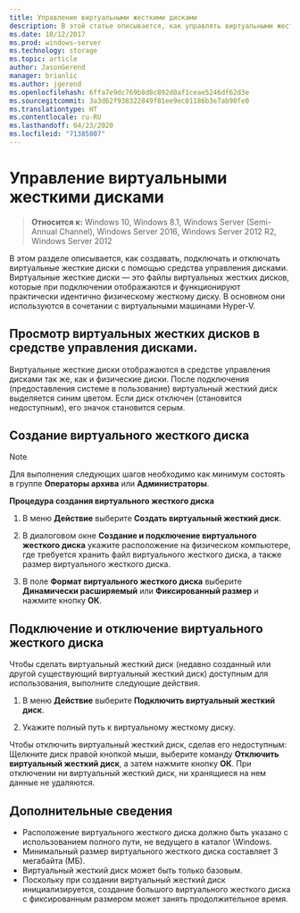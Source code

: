 ```yaml
---
title: Управление виртуальными жесткими дисками
description: В этой статье описывается, как управлять виртуальными жесткими дисками
ms.date: 10/12/2017
ms.prod: windows-server
ms.technology: storage
ms.topic: article
author: JasonGerend
manager: brianlic
ms.author: jgerend
ms.openlocfilehash: 6ffa7e9dc769b8d8c892d0af1ceae5246df62d3e
ms.sourcegitcommit: 3a3d62f938322849f81ee9ec01186b3e7ab90fe0
ms.translationtype: HT
ms.contentlocale: ru-RU
ms.lasthandoff: 04/23/2020
ms.locfileid: "71385807"
---
```

# <a name="manage-virtual-hard-disks-vhd"></a>Управление виртуальными жесткими дисками

> **Относится к:** Windows 10, Windows 8.1, Windows Server (Semi-Annual Channel), Windows Server 2016, Windows Server 2012 R2, Windows Server 2012

В этом разделе описывается, как создавать, подключать и отключать виртуальные жесткие диски с помощью средства управления дисками. Виртуальные жесткие диски — это файлы виртуальных жестких дисков, которые при подключении отображаются и функционируют практически идентично физическому жесткому диску. В основном они используются в сочетании с виртуальными машинами Hyper-V. 

## <a name="viewing-vhds-in-disk-management"></a>Просмотр виртуальных жестких дисков в средстве управления дисками.

Виртуальные жесткие диски отображаются в средстве управления дисками так же, как и физические диски. После подключения (предоставления системе в пользование) виртуальный жесткий диск выделяется синим цветом. Если диск отключен (становится недоступным), его значок становится серым.

## <a name="creating-a-vhd"></a>Создание виртуального жесткого диска

> [!NOTE]
> Для выполнения следующих шагов необходимо как минимум состоять в группе **Операторы архива** или **Администраторы**.

**Процедура создания виртуального жесткого диска**

1.  В меню **Действие** выберите **Создать виртуальный жесткий диск**.

2.  В диалоговом окне **Создание и подключение виртуального жесткого диска** укажите расположение на физическом компьютере, где требуется хранить файл виртуального жесткого диска, а также размер виртуального жесткого диска.

3.  В поле **Формат виртуального жесткого диска** выберите **Динамически расширяемый** или **Фиксированный размер** и нажмите кнопку **ОК**.

## <a name="attaching-and-detaching-a-vhd"></a>Подключение и отключение виртуального жесткого диска

Чтобы сделать виртуальный жесткий диск (недавно созданный или другой существующий виртуальный жесткий диск) доступным для использования, выполните следующие действия. 

1. В меню **Действие** выберите **Подключить виртуальный жесткий диск**.

2. Укажите полный путь к виртуальному жесткому диску.

Чтобы отключить виртуальный жесткий диск, сделав его недоступным: Щелкните диск правой кнопкой мыши, выберите команду **Отключить виртуальный жесткий диск**, а затем нажмите кнопку **ОК**. При отключении ни виртуальный жесткий диск, ни хранящиеся на нем данные не удаляются.

## <a name="additional-considerations"></a>Дополнительные сведения

-   Расположение виртуального жесткого диска должно быть указано с использованием полного пути, не ведущего в каталог \\Windows.
-   Минимальный размер виртуального жесткого диска составляет 3 мегабайта (МБ).
-   Виртуальный жесткий диск может быть только базовым.
-   Поскольку при создании виртуальный жесткий диск инициализируется, создание большого виртуального жесткого диска с фиксированным размером может занять продолжительное время.
